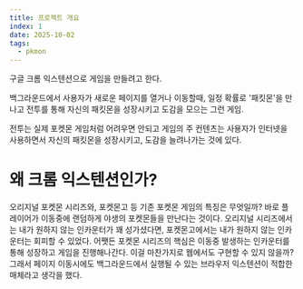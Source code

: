 ```yaml
---
title: 프로젝트 개요
index: 1
date: 2025-10-02
tags:
  - pkmon
---
```

구글 크롬 익스텐션으로 게임을 만들려고 한다.

백그라운드에서 사용자가 새로운 페이지를 열거나 이동할때, 일정 확률로 '패킷몬'을 만나고 전투를 통해 자신의 패킷몬을 성장시키고 도감을 모으는 그런 게임.

전투는 실제 포켓몬 게임처럼 어려우면 안되고 게임의 주 컨텐츠는 사용자가 인터넷을 사용하면서 자신의 패킷몬을 성장시키고, 도감을 늘려나가는 것에 있다.

# 왜 크롬 익스텐션인가?

오리지널 포켓몬 시리즈와, 포켓몬고 등 기존 포켓몬 게임의 특징은 무엇일까? 바로 플레이어가 이동중에 랜덤하게 야생의 포켓몬들을 만난다는 것이다.
오리지널 시리즈에서는 내가 원하지 않는 인카운터가 꽤 성가셨다면, 포켓몬고에서는 내가 원하지 않는 인카운터는 회피할 수 있었다.
어쨋든 포켓몬 시리즈의 핵심은 이동중 발생하는 인카운터를 통해 성장하고 게임을 진행해나간다.
이걸 마찬가지로 웹에서도 구현할 수 있지 않을까?
그래서 페이지 이동시에도 백그라운드에서 실행될 수 있는 브라우저 익스텐션이 적합한 매체라고 생각을 했다.


